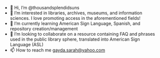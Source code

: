 - 👋 Hi, I’m @thousandsplendidsuns
- 👀 I’m interested in libraries, archives, museums, and information sciences. I love promoting access in the aforementioned fields!
- 🌱 I’m currently learning American Sign Language, Spanish, and repository creation/management
- 💞️ I’m looking to collaborate on a resource containing FAQ and phrases used in the public library sphere, translated into American Sign Language (ASL)
- 📫 How to reach me gayda.sarah@yahoo.com

<!---
thousandsplendidsuns/thousandsplendidsuns is a ✨ special ✨ repository because its `README.md` (this file) appears on your GitHub profile.
You can click the Preview link to take a look at your changes.
--->
